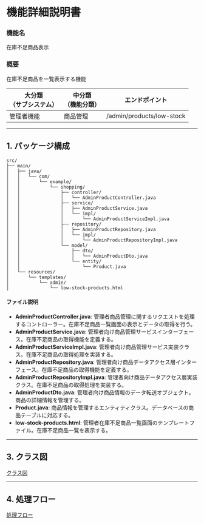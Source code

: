 # 機能詳細説明書
### 機能名
在庫不足商品表示

### 概要
在庫不足商品を一覧表示する機能

|大分類<br>（サブシステム）|中分類<br>（機能分類）|エンドポイント|
|----|----|----|
|管理者機能|商品管理|/admin/products/low-stock|

---

## 1. パッケージ構成
```
src/
├── main/
│   ├── java/
│   │   └── com/
│   │       └── example/
│   │           └── shopping/
│   │               ├── controller/
│   │               │   └── AdminProductController.java
│   │               ├── service/
│   │               │   ├── AdminProductService.java
│   │               │   └── impl/
│   │               │       └── AdminProductServiceImpl.java
│   │               ├── repository/
│   │               │   ├── AdminProductRepository.java
│   │               │   └── impl/
│   │               │       └── AdminProductRepositoryImpl.java
│   │               └── model/
│   │                   ├── dto/
│   │                   │   └── AdminProductDto.java
│   │                   └── entity/
│   │                       └── Product.java
│   └── resources/
│       └── templates/
│           └── admin/
│               └── low-stock-products.html
```

#### ファイル説明
- **AdminProductController.java**: 管理者商品管理に関するリクエストを処理するコントローラー。在庫不足商品一覧画面の表示とデータの取得を行う。
- **AdminProductService.java**: 管理者向け商品管理サービスインターフェース。在庫不足商品の取得機能を定義する。
- **AdminProductServiceImpl.java**: 管理者向け商品管理サービス実装クラス。在庫不足商品の取得処理を実装する。
- **AdminProductRepository.java**: 管理者向け商品データアクセス層インターフェース。在庫不足商品の取得機能を定義する。
- **AdminProductRepositoryImpl.java**: 管理者向け商品データアクセス層実装クラス。在庫不足商品の取得処理を実装する。
- **AdminProductDto.java**: 管理者向け商品情報のデータ転送オブジェクト。商品の詳細情報を管理する。
- **Product.java**: 商品情報を管理するエンティティクラス。データベースの商品テーブルに対応する。
- **low-stock-products.html**: 管理者在庫不足商品一覧画面のテンプレートファイル。在庫不足商品一覧を表示する。

---

## 3. クラス図
[クラス図](class/cl-lowStockProducts.md)

---

## 4. 処理フロー
[処理フロー](sequence/sq-lowStockProducts.md) 